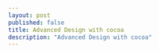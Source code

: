 ```yaml
---
layout: post
published: false
title: Advanced Design with cocoa
description: "Advanced Design with cocoa"
---
```

